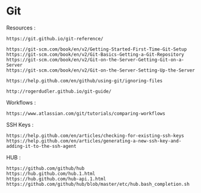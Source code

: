 # Git

Resources : 

    https://git.github.io/git-reference/
    
    https://git-scm.com/book/en/v2/Getting-Started-First-Time-Git-Setup
    https://git-scm.com/book/en/v2/Git-Basics-Getting-a-Git-Repository
    https://git-scm.com/book/en/v2/Git-on-the-Server-Getting-Git-on-a-Server
    https://git-scm.com/book/en/v2/Git-on-the-Server-Setting-Up-the-Server
                
    https://help.github.com/en/github/using-git/ignoring-files 
    
    http://rogerdudler.github.io/git-guide/

Workflows :     

    https://www.atlassian.com/git/tutorials/comparing-workflows

SSH Keys :  

    https://help.github.com/en/articles/checking-for-existing-ssh-keys
    https://help.github.com/en/articles/generating-a-new-ssh-key-and-adding-it-to-the-ssh-agent

HUB :
        
    https://github.com/github/hub
    https://hub.github.com/hub.1.html
    https://hub.github.com/hub-api.1.html
    https://github.com/github/hub/blob/master/etc/hub.bash_completion.sh


